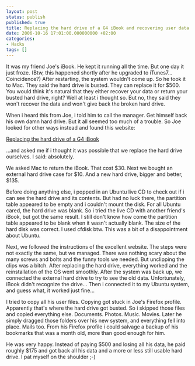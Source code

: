 ```yaml
---
layout: post
status: publish
published: true
title: Replacing the hard drive of a G4 iBook and recovering user data
date: 2006-10-16 17:01:00.000000000 +02:00
categories:
- Hacks
tags: []
---
```

It was my friend Joe's iBook. He kept it running all the time. But one day it just froze. (Btw, this happened shortly after he upgraded to iTunes7... Coincidence?) After restarting, the system wouldn't come up. So he took it to Mac. They said the hard drive is busted. They can replace it for $500. You would think it's natural that they either recover your data or return your busted hard drive, right? Well at least i thought so. But no, they said they won't recover the data and won't give back the broken hard drive.

When i heard this from Joe, i told him to call the manager. Get himself back his own damn hard drive. But it all seemed too much of a trouble. So Joe looked for other ways instead and found this website:

[Replacing the hard drive of a G4 iBook](http://www.sterpin.net/uk/ddibookg4uk.htm)

...and asked me if i thought it was possible that we replace the hard drive ourselves. I said: absolutely.

We asked Mac to return the iBook. That cost $30.
Next we bought an external hard drive case for $10.
And a new hard drive, bigger and better, $135.

Before doing anything else, i popped in an Ubuntu live CD to check out if i can see the hard drive and its contents. But had no luck there, the partition table appeared to be empty and i couldn't mount the disk. For all Ubuntu cared, the hard drive was blank. So i tried the live CD with another friend's iBook, but got the same result. I still don't know how come the partition table appeared to be blank when it wasn't actually blank. The size of the hard disk was correct. I used cfdisk btw. This was a bit of a disappointment about Ubuntu.

Next, we followed the instructions of the excellent website. The steps were not exactly the same, but we managed. There was nothing scary about the many screws and bolts and the funny tools we needed. But unclipping the clips was a bitch.
After replacing the hard drive, everything worked and the reinstallation of the OS went smoothly. After the system was back up, we connected the external hard drive to try to see the old data. Unfortunately, iBook didn't recognize the drive... Then i connected it to my Ubuntu system, and guess what, it worked just fine...

I tried to copy all his user files. Copying got stuck in Joe's Firefox profile. Apparently that's where the hard drive got busted. So i skipped those files and copied everything else. Documents. Photos. Music. Movies. Later he simply dragged those folders over his new system, and everything fell into place. Mails too. From his Firefox profile i could salvage a backup of his bookmarks that was a month old, more than good enough for him.

He was very happy. Instead of paying $500 and losing all his data, he paid roughly $175 and got back all his data and a more or less still usable hard drive. I pat myself on the shoulder ;-)
